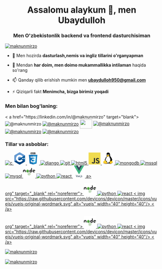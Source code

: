 <h1 align="center">Assalomu alaykum 👋, men Ubaydulloh</h1>
<h3 align="center">Men O'zbekistonlik backend va frontend dasturchisiman</h3>

<p align="left"> <a href="https://github.com/ryo-ma/github-profile-trophy"><img src="https://github-profile-trophy.vercel.app/?username=maknunmirzo" alt="maknunmirzo " /></a> </p>

- 🌱 Men hozirda **dasturlash,nemis va ingliz tillarini o'rganyapman**

- 💬 Mendan **har doim, men doimo mukammallikka intilaman** haqida so'rang

- 📫 Qanday qilib erishish mumkin men **ubaydulloh950@gmail.com**

- ⚡ Qiziqarli fakt **Menimcha, bizga birimiz yoqadi**

<h3 align="left">Men bilan bog'laning:</h3>
<p align="left">
< a href="https://linkedin.com/in/@maknunmirzo" target="blank"><img align="center" src="https://raw.githubusercontent.com/rahuldkjain/github-profile-readme -generator/master/src/images/icons/Social/linked-in-alt.svg" alt="@maknunmirzo" height="30" width="40" /></a>
<a href="https: //fb.com/@maknunmirzo" target="blank"><img align="center" src="https://raw.githubusercontent.com/rahuldkjain/github-profile-readme-generator/master/src/images /icons/Social/facebook.svg" alt="@maknunmirzo" height="30" width="40" /></a>
<a href="https://instagram.com/@maknunmirzo" target=" bo'sh"><img align="center" src="https://raw.githubusercontent.com/rahuldkjain/github-profile-readme-generator/master/src/images/icons/Social/instagram.svg" alt="" @maknunmirzo" height="30" width="40" /></a>
<a href="https://www.youtube.com/c/@maknunmirzo" target="blank"><img align=" markaz" src="https://raw.githubusercontent.com/rahuldkjain/github-profile-readme-generator/master/src/images/icons/Social/youtube.svg" alt="@maknunmirzo" height="30" width="40" /></a>
<a href="https://codeforces.com/profile/@maknunmirzo" target="blank"><img align="center" src="https://raw .githubusercontent.com/rahuldkjain/github-profile-readme-generator/master/src/images/icons/Social/codeforces.svg" alt="@maknunmirzo" height="30" width="40" /></a >
<a href="https://www.leetcode.com/@maknunmirzo" target="blank"><img align="center" src="https://raw.githubusercontent.com/rahuldkjain/github-profile -readme-generator/master/src/images/icons/Social/leet-code.svg" alt="@maknunmirzo" height="30" width="40" /></a>
</p>

<h3 align="left">Tillar va asboblar:</h3>
<p align="left"> <a href="https://www.cprogramming.com/" target="_blank" rel="noreferrer"> <img src="https://raw.githubusercontent.com/ devicons/devicon/master/icons/c/c-original.svg" alt="c" width="40" height="40"/> </a> <a href="https://www.w3schools. com/cpp/" target="_blank" rel="noreferrer"> <img src="https://raw.githubusercontent.com/devicons/devicon/master/icons/cplusplus/cplusplus-original.svg" alt=" cplusplus" width="40" height="40"/> </a> <a href="https://www.w3schools.com/css/" target="_blank" rel="noreferrer"> <img src ="https://raw.githubusercontent.com/devicons/devicon/master/icons/css3/css3-original-wordmark.svg" alt="css3" width="40" height="40"/> </a > <a href="https://www.djangoproject.com/" target="_blank" rel="noreferrer"> <img src="https://cdn.worldvectorlogo.com/logos/django.svg" alt ="django" width="40" height="40"/> </a> <a href="https://git-scm.com/" target="_blank" rel="noreferrer"> <img src ="https://www.vectorlogo.zone/logos/git-scm/git-scm-icon.svg" alt="git" width="40" height="40"/> </a> <a href ="https://www.w3.org/html/" target="_blank" rel="noreferrer"> <img src="https://raw.githubusercontent.com/devicons/devicon/master/icons/html5 /html5-original-wordmark.svg" alt="html5" width="40" height="40"/> </a> <a href="https://developer.mozilla.org/en-US/docs /Web/JavaScript" target="_blank" rel="noreferrer"> <img src="https://raw.githubusercontent.com/devicons/devicon/master/icons/javascript/javascript-original.svg" alt=" javascript" width="40" height="40"/> </a> <a href="https://www.linux.org/" target="_blank" rel="noreferrer"> <img src=" https://raw.githubusercontent.com/devicons/devicon/master/icons/linux/linux-original.svg" alt="linux" width="40" height="40"/> </a> <a href ="https://www.mongodb.com/" target="_blank" rel="noreferrer"> <img src="https://raw.githubusercontent.com/devicons/devicon/master/icons/mongodb/mongodb -asl-so'z belgisi.svg" alt="mongodb" width="40" height="40"/> </a> <a href="https://www.microsoft.com/en-us/sql-server" target="_blank " rel="noreferrer"> <img src="https://www.svgrepo.com/show/303229/microsoft-sql-server-logo.svg" alt="mssql" width="40" height="40" "/> </a> <a href="https://www.mysql.com/" target="_blank" rel="noreferrer"> <img src="https://raw.githubusercontent.com/devicons /devicon/master/icons/mysql/mysql-original-wordmark.svg" alt="mysql" width="40" height="40"/> </a> <a href="https://nodejs.org " target="_blank" rel="noreferrer"> <img src="https://raw.githubusercontent.com/devicons/devicon/master/icons/nodejs/nodejs-original-wordmark.svg" alt="nodejs" width="40" height="40"/> </a> <a href="https://www.python.org" target="_blank" rel="noreferrer"> <img src="https:/ /raw.githubusercontent.com/devicons/devicon/master/icons/python/python-original.svg" alt="python" width="40" height="40"/> </a> <a href="https ://reactjs.org/" target="_blank" rel="noreferrer"> <img src="https://raw.githubusercontent.com/devicons/devicon/master/icons/react/react-original-wordmark. svg" alt="react" width="40" height="40"/> </a> <a href="https://vuejs.org/" target="_blank" rel="noreferrer"> <img src="https://raw.githubusercontent.com/devicons/devicon/master/icons/vuejs/vuejs-original-wordmark.svg" alt="vuejs" width="40" height="40"/> </> a> </p>org" target="_blank" rel="noreferrer"> <img src="https://raw.githubusercontent.com/devicons/devicon/master/icons/nodejs/nodejs-original-wordmark.svg" alt="nodejs" " width="40" height="40"/> </a> <a href="https://www.python.org" target="_blank" rel="noreferrer"> <img src="https: //raw.githubusercontent.com/devicons/devicon/master/icons/python/python-original.svg" alt="python" width="40" height="40"/> </a> <a href=" https://reactjs.org/" target="_blank" rel="noreferrer"> <img src="https://raw.githubusercontent.com/devicons/devicon/master/icons/react/react-original-wordmark .svg" alt="react" width="40" height="40"/> </a> <a href="https://vuejs.org/" target="_blank" rel="noreferrer"> < img src="https://raw.githubusercontent.com/devicons/devicon/master/icons/vuejs/vuejs-original-wordmark.svg" alt="vuejs" width="40" height="40"/> < /a> </p>org" target="_blank" rel="noreferrer"> <img src="https://raw.githubusercontent.com/devicons/devicon/master/icons/nodejs/nodejs-original-wordmark.svg" alt="nodejs" " width="40" height="40"/> </a> <a href="https://www.python.org" target="_blank" rel="noreferrer"> <img src="https: //raw.githubusercontent.com/devicons/devicon/master/icons/python/python-original.svg" alt="python" width="40" height="40"/> </a> <a href=" https://reactjs.org/" target="_blank" rel="noreferrer"> <img src="https://raw.githubusercontent.com/devicons/devicon/master/icons/react/react-original-wordmark .svg" alt="react" width="40" height="40"/> </a> <a href="https://vuejs.org/" target="_blank" rel="noreferrer"> < img src="https://raw.githubusercontent.com/devicons/devicon/master/icons/vuejs/vuejs-original-wordmark.svg" alt="vuejs" width="40" height="40"/> < /a> </p>

<p><img align="center" src="https://github-readme-stats.vercel.app/api/top-langs?username=maknunmirzo&show_icons=true&locale=en&layout=compact" alt="maknunmirzo" /> </p>

<p><img align="center" src="https://github-readme-streak-stats.herokuapp.com/?user=maknunmirzo&" alt="maknunmirzo" /></p>
